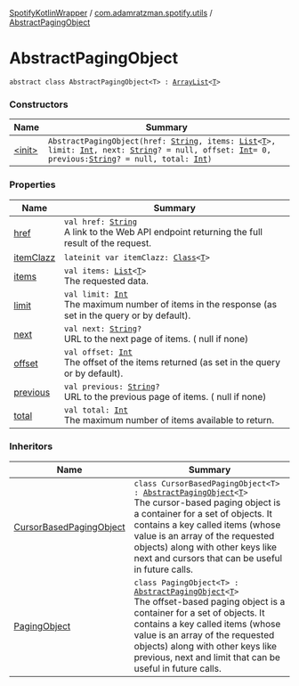 [SpotifyKotlinWrapper](../../index.md) / [com.adamratzman.spotify.utils](../index.md) / [AbstractPagingObject](./index.md)

# AbstractPagingObject

`abstract class AbstractPagingObject<T> : `[`ArrayList`](https://kotlinlang.org/api/latest/jvm/stdlib/kotlin.collections/-array-list/index.html)`<`[`T`](index.md#T)`>`

### Constructors

| Name | Summary |
|---|---|
| [&lt;init&gt;](-init-.md) | `AbstractPagingObject(href: `[`String`](https://kotlinlang.org/api/latest/jvm/stdlib/kotlin/-string/index.html)`, items: `[`List`](https://kotlinlang.org/api/latest/jvm/stdlib/kotlin.collections/-list/index.html)`<`[`T`](index.md#T)`>, limit: `[`Int`](https://kotlinlang.org/api/latest/jvm/stdlib/kotlin/-int/index.html)`, next: `[`String`](https://kotlinlang.org/api/latest/jvm/stdlib/kotlin/-string/index.html)`? = null, offset: `[`Int`](https://kotlinlang.org/api/latest/jvm/stdlib/kotlin/-int/index.html)` = 0, previous: `[`String`](https://kotlinlang.org/api/latest/jvm/stdlib/kotlin/-string/index.html)`? = null, total: `[`Int`](https://kotlinlang.org/api/latest/jvm/stdlib/kotlin/-int/index.html)`)` |

### Properties

| Name | Summary |
|---|---|
| [href](href.md) | `val href: `[`String`](https://kotlinlang.org/api/latest/jvm/stdlib/kotlin/-string/index.html)<br>A link to the Web API endpoint returning the full result of the request. |
| [itemClazz](item-clazz.md) | `lateinit var itemClazz: `[`Class`](http://docs.oracle.com/javase/8/docs/api/java/lang/Class.html)`<`[`T`](index.md#T)`>` |
| [items](items.md) | `val items: `[`List`](https://kotlinlang.org/api/latest/jvm/stdlib/kotlin.collections/-list/index.html)`<`[`T`](index.md#T)`>`<br>The requested data. |
| [limit](limit.md) | `val limit: `[`Int`](https://kotlinlang.org/api/latest/jvm/stdlib/kotlin/-int/index.html)<br>The maximum number of items in the response (as set in the query or by default). |
| [next](next.md) | `val next: `[`String`](https://kotlinlang.org/api/latest/jvm/stdlib/kotlin/-string/index.html)`?`<br>URL to the next page of items. ( null if none) |
| [offset](offset.md) | `val offset: `[`Int`](https://kotlinlang.org/api/latest/jvm/stdlib/kotlin/-int/index.html)<br>The offset of the items returned (as set in the query or by default). |
| [previous](previous.md) | `val previous: `[`String`](https://kotlinlang.org/api/latest/jvm/stdlib/kotlin/-string/index.html)`?`<br>URL to the previous page of items. ( null if none) |
| [total](total.md) | `val total: `[`Int`](https://kotlinlang.org/api/latest/jvm/stdlib/kotlin/-int/index.html)<br>The maximum number of items available to return. |

### Inheritors

| Name | Summary |
|---|---|
| [CursorBasedPagingObject](../-cursor-based-paging-object/index.md) | `class CursorBasedPagingObject<T> : `[`AbstractPagingObject`](./index.md)`<`[`T`](../-cursor-based-paging-object/index.md#T)`>`<br>The cursor-based paging object is a container for a set of objects. It contains a key called items (whose value is an array of the requested objects) along with other keys like next and cursors that can be useful in future calls. |
| [PagingObject](../-paging-object/index.md) | `class PagingObject<T> : `[`AbstractPagingObject`](./index.md)`<`[`T`](../-paging-object/index.md#T)`>`<br>The offset-based paging object is a container for a set of objects. It contains a key called items (whose value is an array of the requested objects) along with other keys like previous, next and limit that can be useful in future calls. |

